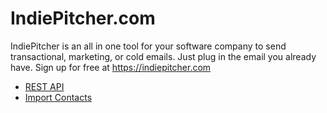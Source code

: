# IndiePitcher.com
IndiePitcher is an all in one tool for your software company to send transactional, marketing, or cold emails. Just plug in the email you already have. Sign up for free at https://indiepitcher.com

- [REST API](/rest-api.md)
- [Import Contacts](import-contacts.md)

